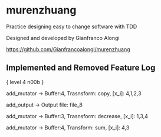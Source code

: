 murenzhuang
===========

Practice designing easy to change software with TDD

Designed and developed by Gianfranco Alongi

https://github.com/Gianfrancoalongi/murenzhuang

Implemented and Removed Feature Log
-----------------------------------

{ level 4 n00b }

add_mutator -> Buffer:4, Trasnsform: copy, [x_i]: 4,1,2,3

add_output -> Output file: file_8

add_mutator -> Buffer:3, Trasnsform: decrease, [x_i]: 1,3,4 

add_mutator -> Buffer:4, Transform: sum, [x_i]: 4,3